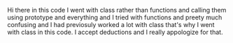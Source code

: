 Hi there in this code I went with class rather than functions and calling them using prototype and everything and I tried with functions and preety much confusing and I had previosuly worked a lot with class that's why I went with class in this code. I accept deductions and I really appologize for that.
